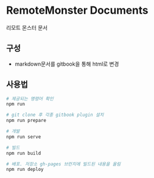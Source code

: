 # RemoteMonster Documents

리모트 몬스터 문서

## 구성
- markdown문서를 gitbook을 통해 html로 변경


## 사용법

``` bash
# 제공되는 명령어 확인
npm run

# git clone 후 각종 gitbook plugin 설치
npm run prepare

# 개발
npm run serve

# 빌드
npm run build

# 배포. 저장소 gh-pages 브런치에 빌드된 내용을 올림
npm run deploy
```
